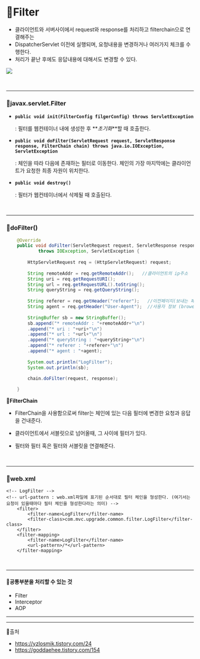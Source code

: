 # 📄Filter

- 클라이언트와 서버사이에서 request와 response를 처리하고 filterchain으로 연결해주는
- DispatcherServlet 이전에 실행되며, 요청내용을 변경하거나 여러가지 체크를 수행한다.
- 처리가 끝난 후에도 응답내용에 대해서도 변경할 수 있다.

![](https://postfiles.pstatic.net/MjAyMDA5MDdfMTcy/MDAxNTk5NDczMjcyMzE0.SHK6STv0IgZEa2plnHpkhdmrP8DSJxR2_4jYwVAR43kg.3VmvPlY4vDKZR-jrHQGdiQ0wDRQnzIYlqc3K7-tv3_Ig.PNG.mingyeung/image.png?type=w966)

<br>

---

### 💬javax.servlet.Filter

- **`public void init(FilterConfig filgerConfig) throws ServletException`**

  : 필터를 웹컨테이너 내에 생성한 후 **_초기화_**할 때 호출한다.

- **`public void doFilter(ServletRequest request, ServletResponse response, FilterChain chain) throws java.io.IOException, ServletException`**

  : 체인을 따라 다음에 존재하는 필터로 이동한다. 체인의 가장 마지막에는 클라이언트가 요청한 최종 자원이 위치한다.

- **`public void destroy()`**

  : 필터가 웹컨테이너에서 삭제될 때 호출된다.

<br>

---

### 💬doFilter()

```java
	@Override
	public void doFilter(ServletRequest request, ServletResponse response, FilterChain chain)
			throws IOException, ServletException {
		
		HttpServletRequest req = (HttpServletRequest) request;
		
		String remoteAddr = req.getRemoteAddr();   //클라이언트의 ip주소
		String uri = req.getRequestURI();
		String url = req.getRequestURL().toString();
		String queryString = req.getQueryString();
		
		String referer = req.getHeader("referer");   //이전페이지(보내는 페이지) url
		String agent = req.getHeader("User-Agent");  //사용자 정보 (brower, os,..)
		
		StringBuffer sb = new StringBuffer();
		sb.append("* remoteAddr : "+remoteAddr+"\n")
		.append("* uri : "+uri+"\n")
		.append("* url : "+url+"\n")
		.append("* queryString : "+queryString+"\n")
		.append("* referer : "+referer+"\n")
		.append("* agent : "+agent);
		
		System.out.println("LogFilter");
		System.out.println(sb);
		
		chain.doFilter(request, response);

	}
```

🌼**FilterChain**

- FilterChain을 사용함으로써 filter는 체인에 있는 다음 필터에 변경한 요청과 응답을 건내준다.

- 클라이언트에서 서블릿으로 넘어올때, 그 사이에 필터가 있다.

- 필터와 필터 혹은 필터와 서블릿을 연결해준다.

  <br>

---

### 💬web.xml

```
<!-- LogFilter -->
<!-- url-pattern : web.xml파일에 표기된 순서대로 필터 체인을 형성한다. (여기서는 요청이 있을때마다 필터 체인을 형성한다라는 의미) -->
	<filter>
		<filter-name>LogFilter</filter-name>
		<filter-class>com.mvc.upgrade.common.filter.LogFilter</filter-class>
	</filter>
	<filter-mapping>
		<filter-name>LogFilter</filter-name>
		<url-pattern>/*</url-pattern>
	</filter-mapping>
```

<br>

---

#### 💬공통부분을 처리할 수 있는 것

- Filter
- Interceptor
- AOP

---

---

👻출처

- https://yzlosmik.tistory.com/24
- https://goddaehee.tistory.com/154